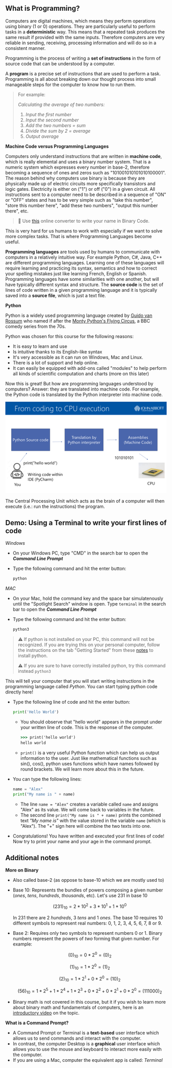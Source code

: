 ## What is Programming?

Computers are digital machines, which means they perform operations using binary (1 or 0) operations. They are particularly useful to perform tasks in a **deterministic** way. This means that a repeated task produces the same result if provided with the same inputs. Therefore computers are very reliable in sending, receiving, processing information and will do so in a consistent manner.

Programming is the process of writing a **set of instructions** in the form of source code that can be understood by a computer.

A **program** is a precise set of instructions that are used to perform a task. Programming is all about breaking down our thought process into small manageable steps for the computer to know how to run them.

> For example:
>
> _Calculating the average of two numbers:_
>
> 1. _Input the first number_
> 2. _Input the second number_
> 3. _Add the two numbers = sum_
> 4. _Divide the sum by 2 = average_
> 5. _Output average_

**Machine Code versus Programming Languages**

Computers only understand instructions that are written in **machine code**, which is really elemental and uses a binary number system. That is a numeric system which expresses every number in base-2, therefore becoming a sequence of ones and zeros such as "101001010101010100001". The reason behind why computers use binary is because they are physically made up of electric circuits more specifically transistors and logic gates. Electricity is either on ("1") or off ("0") in a given circuit. All instructions sent to a computer need to be described in a sequence of "ON" or "OFF" states and has to be very simple such as "take this number", "store this number here", "add these two numbers", "output this number there", etc.

> 🔢 Use [this](https://www.convertbinary.com/text-to-binary/) online converter to write your name in Binary Code.

This is very hard for us humans to work with especially if we want to solve more complex tasks. That is where Programming Languages become useful.

**Programming languages** are tools used by humans to communicate with computers in a relatively intuitive way. For example Python, C#, Java, C++ are different programming languages. Learning one of these languages will require learning and practicing its syntax, semantics and how to correct your spelling mistakes just like learning French, English or Spanish. Programming languages have some similarities with one another, but will have typically different syntax and structure. The **source code** is the set of lines of code written in a given programming language and it is typically saved into a **source file**, which is just a text file.

**Python**

Python is a widely used programming language created by [Guido van Rossum](https://gvanrossum.github.io/) who named if after the [Monty Python's Flying Circus](https://docs.python.org/3/faq/general.html#:~:text=Details%20here.-,Why%20is%20it%20called%20Python%3F,to%20call%20the%20language%20Python.), a BBC comedy series from the 70s.

Python was chosen for this course for the following reasons:

- It is easy to learn and use
- Is intuitive thanks to its English-like syntax
- It's very accessible as it can run on Windows, Mac and Linux.
- There is a lot of support and help online.
- It can easily be equipped with add-ons called "modules" to help perform all kinds of scientific computation and charts (more on this later)

Now this is great! But how are programming languages understood by computers? Answer: they are translated into machine code. For example, the Python code is translated by the Python interpreter into machine code.

![demo](./assets/programming_process.png)

The Central Processing Unit which acts as the brain of a computer will then execute (i.e.: run the instructions) the program.

## Demo: Using a Terminal to write your first lines of code

_Windows_

- On your Windows PC, type "CMD" in the search bar to open the **_Command Line Prompt_**

- Type the following command and hit the enter button:

  ```cmd
  python
  ```

_MAC_

- On your Mac, hold the command key and the space bar simulatenously until the "Spotlight Search" window is open. Type `terminal` in the search bar to open the **_Command Line Prompt_**

- Type the following command and hit the enter button:

  ```bash
  python3
  ```

> ⚠️ If python is not installed on your PC, this command will not be recognized. If you are trying this on your personal computer, follow the instructions on the tab "Getting Started" from these [notes](https://john-abbott-college.github.io/SN1-Notes/#/Notes/getting-started/01_personal_computer_installation/01_personal_computer_installation) to install python.
>
> ⚠️ If you are sure to have correctly installed python, try this command instead `python3`

This will tell your computer that you will start writing instructions in the programming language called _Python_. You can start typing python code directly here!

- Type the following line of code and hit the enter button:

  ```python
  print('Hello World')
  ```

  - You should observe that "hello world" appears in the prompt under your written line of code. This is the response of the computer.

    ```cmd
    >>> print('hello world')
    hello world
    ```

  - `print()` is a very useful Python function which can help us output information to the user. Just like mathematical functions such as sin(), cos(), python uses functions which have names followed by round brackets. We will learn more about this in the future.

- You can type the following lines:

  ```python
  name = "Alex"
  print("My name is " + name)
  ```

  - The line `name = "Alex"` creates a variable called `name` and assigns "Alex" as its value. We will come back to variables in the future.
  - The second line `print("My name is " + name)` prints the combined text _"My name is"_ with the value stored in the variable `name` (which is "Alex"). The "+" sign here will combine the two texts into one.

- Congratulations! You have written and executed your first lines of code! Now try to print your name and your age in the command prompt.

## Additional notes

**More on Binary**

- Also called base-2 (as oppose to base-10 which we are mostly used to)

- Base 10: Represents the bundles of powers composing a given number (_ones_, _tens_, _hundreds_, _thousands_, etc). Let's use 231 in base 10

  $$
  (231)_{10} = 2 * 10^2 + 3 * 10^1 + 1* 10^0
  $$

  In 231 there are 2 _hundreds_, 3 _tens_ and 1 _ones_. The base 10 requires 10 different symbols to represent real numbers: 0, 1, 2, 3, 4, 5, 6, 7, 8 or 9.

- Base 2: Requires only two symbols to represent numbers 0 or 1. Binary numbers represent the powers of _two_ forming that given number. For example:

  $$
  (0)_{10} =  0 * 2^0 = (0)_{2}
  $$

  $$
  (1)_{10} =  1 * 2^0 = (1)_{2}
  $$

  $$
  (2)_{10} = 1 * 2^1 + 0 * 2^0 = (10)_{2}
  $$

  $$
  (56)_{10} = 1 * 2^5 + 1 * 2^4 + 1 * 2^3 + 0 * 2^2 + 0 * 2^1 + 0 * 2^0 = (111000)_{2}
  $$

- Binary math is not covered in this course, but it if you wish to learn more about binary math and fundamentals of computers, here is an [introductory video](https://www.khanacademy.org/math/algebra-home/alg-intro-to-algebra/algebra-alternate-number-bases/v/number-systems-introduction) on the topic.

**What is a Command Prompt?**

- A Command Prompt or Terminal is a **text-based** user interface which allows us to send commands and interact with the computer.
- In contrast, the computer Desktop is a **graphical** user interface which allows you to use the mouse and keyboard to interact more easily with the computer.
- If you are using a Mac, computer the equivalent app is called: _Terminal_
